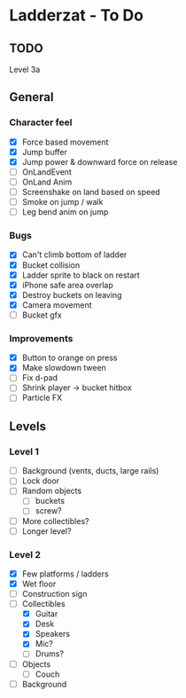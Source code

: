 # Ladderzat - To Do

## TODO

Level 3a

## General

### Character feel

- [x] Force based movement
- [x] Jump buffer
- [x] Jump power & downward force on release
- [ ] OnLandEvent
- [ ] OnLand Anim
- [ ] Screenshake on land based on speed
- [ ] Smoke on jump / walk
- [ ] Leg bend anim on jump

### Bugs

- [X] Can't climb bottom of ladder
- [x] Bucket collision
- [x] Ladder sprite to black on restart
- [x] iPhone safe area overlap
- [x] Destroy buckets on leaving
- [x] Camera movement
- [ ] Bucket gfx

### Improvements

- [x] Button to orange on press
- [X] Make slowdown tween
- [ ] Fix d-pad
- [ ] Shrink player -> bucket hitbox
- [ ] Particle FX

## Levels

### Level 1

- [ ] Background (vents, ducts, large rails)
- [ ] Lock door
- [ ] Random objects
    - [ ] buckets
    - [ ] screw?
- [ ] More collectibles?
- [ ] Longer level?

### Level 2

- [x] Few platforms / ladders
- [x] Wet floor
- [ ] Construction sign
- [ ] Collectibles
    - [x] Guitar
    - [x] Desk
    - [x] Speakers
    - [x] Mic?
    - [ ] Drums?
- [ ] Objects
    - [ ] Couch
- [ ] Background

